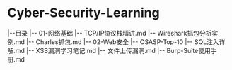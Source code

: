 # Cyber-Security-Learning
|--目录
|--  01-网络基础
|--    TCP/IP协议栈精讲.md
|--    Wireshark抓包分析实例.md
|--    Charles抓包.md
|--  02-Web安全
|--    OSASP-Top-10
|--      SQL注入详解.md
|--      XSS漏洞学习笔记.md
|--      文件上传漏洞.md
|--    Burp-Suite使用手册.md
    
